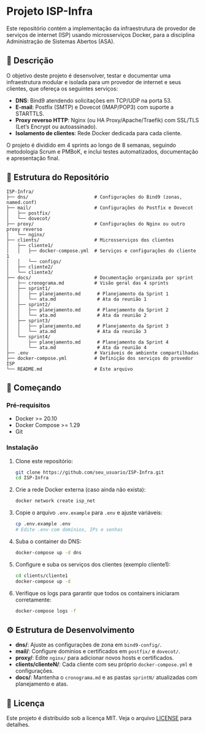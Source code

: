 # Projeto ISP-Infra

Este repositório contém a implementação da infraestrutura de provedor de serviços de internet (ISP) usando microsserviços Docker, para a disciplina Administração de Sistemas Abertos (ASA).

## 📝 Descrição

O objetivo deste projeto é desenvolver, testar e documentar uma infraestrutura modular e isolada para um provedor de internet e seus clientes, que ofereça os seguintes serviços:

* **DNS**: Bind9 atendendo solicitações em TCP/UDP na porta 53.
* **E-mail**: Postfix (SMTP) e Dovecot (IMAP/POP3) com suporte a STARTTLS.
* **Proxy reverso HTTP**: Nginx (ou HA Proxy/Apache/Traefik) com SSL/TLS (Let’s Encrypt ou autoassinado).
* **Isolamento de clientes**: Rede Docker dedicada para cada cliente.

O projeto é dividido em 4 sprints ao longo de 8 semanas, seguindo metodologia Scrum e PMBoK, e inclui testes automatizados, documentação e apresentação final.

## 📂 Estrutura do Repositório

```
ISP-Infra/
├── dns/                        # Configurações do Bind9 (zonas, named.conf)
├── mail/                       # Configurações do Postfix e Dovecot
│   ├── postfix/
│   └── dovecot/
├── proxy/                      # Configurações do Nginx ou outro proxy reverso
│   └── nginx/
├── clients/                    # Microsserviços dos clientes
│   ├── cliente1/
│   │   ├── docker-compose.yml  # Serviços e configurações do cliente 1
│   │   └── configs/
│   ├── cliente2/
│   └── cliente3/
├── docs/                       # Documentação organizada por sprint
│   ├── cronograma.md           # Visão geral das 4 sprints
│   ├── sprint1/
│   │   ├── planejamento.md      # Planejamento da Sprint 1
│   │   └── ata.md               # Ata da reunião 1
│   ├── sprint2/
│   │   ├── planejamento.md      # Planejamento da Sprint 2
│   │   └── ata.md               # Ata da reunião 2
│   ├── sprint3/
│   │   ├── planejamento.md      # Planejamento da Sprint 3
│   │   └── ata.md               # Ata da reunião 3
│   └── sprint4/
│       ├── planejamento.md      # Planejamento da Sprint 4
│       └── ata.md               # Ata da reunião 4
├── .env                        # Variáveis de ambiente compartilhadas
├── docker-compose.yml          # Definição dos serviços do provedor ISP
└── README.md                   # Este arquivo
```

## 🚀 Começando

### Pré-requisitos

* Docker >= 20.10
* Docker Compose >= 1.29
* Git

### Instalação

1. Clone este repositório:

   ```bash
   git clone https://github.com/seu_usuario/ISP-Infra.git
   cd ISP-Infra
   ```
2. Crie a rede Docker externa (caso ainda não exista):

   ```bash
   docker network create isp_net
   ```
3. Copie o arquivo `.env.example` para `.env` e ajuste variáveis:

   ```bash
   cp .env.example .env
   # Edite .env com domínios, IPs e senhas
   ```
4. Suba o container do DNS:

   ```bash
   docker-compose up -d dns
   ```
5. Configure e suba os serviços dos clientes (exemplo cliente1):

   ```bash
   cd clients/cliente1
   docker-compose up -d
   ```
6. Verifique os logs para garantir que todos os containers iniciaram corretamente:

   ```bash
   docker-compose logs -f
   ```

## ⚙️ Estrutura de Desenvolvimento

* **dns/**: Ajuste as configurações de zona em `bind9-config/`.
* **mail/**: Configure domínios e certificados em `postfix/` e `dovecot/`.
* **proxy/**: Edite `nginx/` para adicionar novos hosts e certificados.
* **clients/clienteN/**: Cada cliente com seu próprio `docker-compose.yml` e configurações.
* **docs/**: Mantenha o `cronograma.md` e as pastas `sprintN/` atualizadas com planejamento e atas.

## 📄 Licença

Este projeto é distribuído sob a licença MIT. Veja o arquivo [LICENSE](LICENSE) para detalhes.
